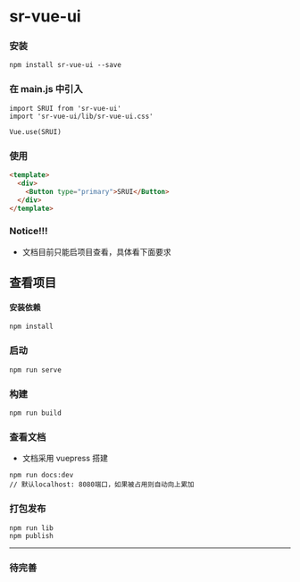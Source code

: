 # sr-vue-ui

### 安装 
```
npm install sr-vue-ui --save
```
### 在 main.js 中引入
```
import SRUI from 'sr-vue-ui'
import 'sr-vue-ui/lib/sr-vue-ui.css'

Vue.use(SRUI)
```
### 使用
```html
<template>
  <div>
    <Button type="primary">SRUI</Button>
  </div>
</template>
```

### Notice!!!
- 文档目前只能启项目查看，具体看下面要求

## 查看项目
#### 安装依赖
```
npm install
```

### 启动
```
npm run serve
```

### 构建
```
npm run build
```

### 查看文档
- 文档采用 vuepress 搭建
```
npm run docs:dev
// 默认localhost: 8080端口，如果被占用则自动向上累加
```
### 打包发布
```
npm run lib
npm publish
```
---
### 待完善
